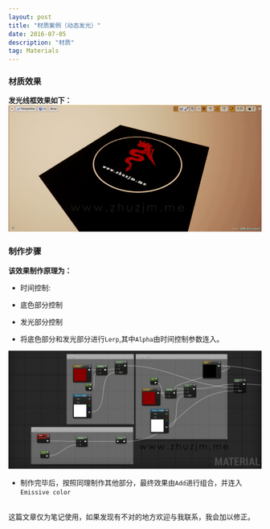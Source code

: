 ```yaml
---
layout: post
title: "材质案例（动态发光）"
date: 2016-07-05
description: "材质"
tag: Materials
---  
```

### 材质效果

**发光线框效果如下：**
![](/images/Pic/材质/动态发光/动态发光1.gif)

### 制作步骤
**该效果制作原理为：**






* 时间控制:






* 底色部分控制





* 发光部分控制





* 将底色部分和发光部分进行`Lerp`,其中`Alpha`由时间控制参数连入。

![](/images/Pic/材质/动态发光/动态发光2.jpg)

* 制作完毕后，按照同理制作其他部分，最终效果由`Add`进行组合，并连入`Emissive color`




<br>
这篇文章仅为笔记使用，如果发现有不对的地方欢迎与我联系，我会加以修正。
